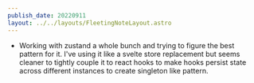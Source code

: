 ```yaml
---
publish_date: 20220911    
layout: ../../layouts/FleetingNoteLayout.astro
---
```

- Working with zustand a whole bunch and trying to figure the best pattern for it. I've using it like a svelte store replacement but seems cleaner to tightly couple it to react hooks to make hooks persist state across different instances to create singleton like pattern.